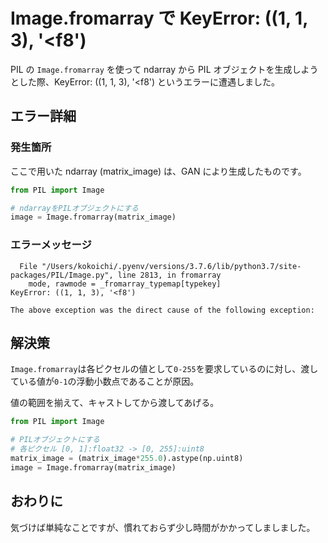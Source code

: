# Image.fromarray で KeyError: ((1, 1, 3), '<f8')

PIL の `Image.fromarray` を使って ndarray から PIL オブジェクトを生成しようとした際、KeyError: ((1, 1, 3), '<f8') というエラーに遭遇しました。

## エラー詳細

### 発生箇所
ここで用いた ndarray (matrix_image) は、GAN により生成したものです。

``` python
from PIL import Image

# ndarrayをPILオブジェクトにする
image = Image.fromarray(matrix_image)
```

### エラーメッセージ
```
  File "/Users/kokoichi/.pyenv/versions/3.7.6/lib/python3.7/site-packages/PIL/Image.py", line 2813, in fromarray
    mode, rawmode = _fromarray_typemap[typekey]
KeyError: ((1, 1, 3), '<f8')

The above exception was the direct cause of the following exception:
```

## 解決策
`Image.fromarray`は各ピクセルの値として`0-255`を要求しているのに対し、渡している値が`0-1`の浮動小数点であることが原因。

値の範囲を揃えて、キャストしてから渡してあげる。

``` python
from PIL import Image

# PILオブジェクトにする
# 各ピクセル [0, 1]:float32 -> [0, 255]:uint8
matrix_image = (matrix_image*255.0).astype(np.uint8)
image = Image.fromarray(matrix_image)
```

## おわりに
気づけば単純なことですが、慣れておらず少し時間がかかってしましました。
